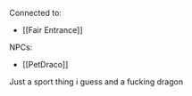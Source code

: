 Connected to:
- [[Fair Entrance]]

NPCs:
- [[PetDraco]]

Just a sport thing i guess and a fucking dragon
